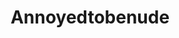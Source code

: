 ---
title: Annoyedtobenude
crosslinks:
- livven
- RealGirls
- Tori_Black
- highschool
- tipofmypenis
- JeffMilton
- BorednIgnored
- TrashyBoners
- watchitforthecat
- LifeIsABeach
- curvy
- BoredIgnored
---